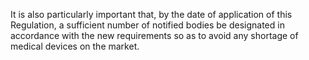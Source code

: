 It  is  also  particularly  important  that,  by  the  date  of  application  of  this Regulation,  a  sufficient  number  of  notified  bodies  be  designated  in  accordance  with  the  new  requirements  so  as to  avoid  any  shortage  of  medical  devices  on  the  market.  